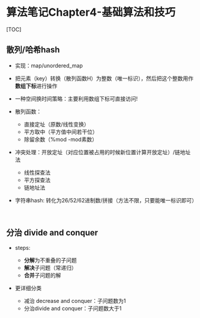 # 算法笔记Chapter4-基础算法和技巧

[TOC]

## 散列/哈希hash

* 实现：map/unordered_map
* 把元素（key）转换（散列函数H）为整数（唯一标识），然后把这个整数用作**数组下标**进行操作

* 一种空间换时间策略：主要利用数组下标可直接访问!

* 散列函数：
  * 直接定址（原数/线性变换）
  * 平方取中（平方值中间若干位）
  * 除留余数（%mod -mod素数）

* 冲突处理：开放定址（对应位置被占用的时候新位置计算开放定址）/链地址法
  * 线性探查法
  * 平方探查法
  * 链地址法
* 字符串hash: 转化为26/52/62进制数/拼接（方法不限，只要能唯一标识即可）

​	

## 分治 divide and conquer

* steps:
  * **分解**为不重叠的子问题
  * **解决**子问题（常递归）
  * **合并**子问题的解

* 更详细分类
  * 减治 decrease and conquer：子问题数为1
  * 分治divide and conquer：子问题数大于1